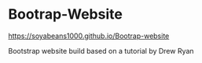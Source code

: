 # Bootrap-Website
https://soyabeans1000.github.io/Bootrap-website

Bootstrap website build based on a tutorial by Drew Ryan
